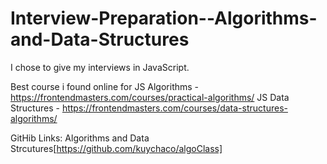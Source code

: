 # Interview-Preparation--Algorithms-and-Data-Structures

I chose to give my interviews in JavaScript. 

Best course i found online for 
                  JS Algorithms - https://frontendmasters.com/courses/practical-algorithms/
                  JS Data Structures - https://frontendmasters.com/courses/data-structures-algorithms/

GitHib Links:
Algorithms and Data Strcutures[https://github.com/kuychaco/algoClass]
